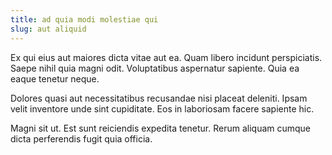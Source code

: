 ```yaml
---
title: ad quia modi molestiae qui
slug: aut aliquid
---
```


Ex qui eius aut maiores dicta vitae aut ea. Quam libero incidunt perspiciatis. Saepe nihil quia magni odit. Voluptatibus aspernatur sapiente. Quia ea eaque tenetur neque.

Dolores quasi aut necessitatibus recusandae nisi placeat deleniti. Ipsam velit inventore unde sint cupiditate. Eos in laboriosam facere sapiente hic.

Magni sit ut. Est sunt reiciendis expedita tenetur. Rerum aliquam cumque dicta perferendis fugit quia officia.
